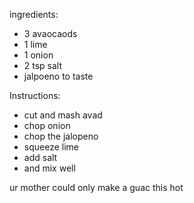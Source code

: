ingredients:
- 3 avaocaods
- 1 lime
- 1 onion
- 2 tsp salt
- jalpoeno to taste

Instructions:
- cut and mash avad
- chop onion
- chop the jalopeno
- squeeze lime
- add salt
- and mix well

ur mother could only make a guac this hot
